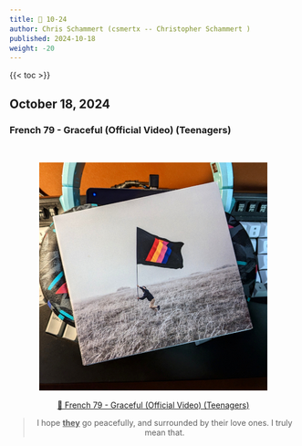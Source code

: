 ```yaml
---
title: 🎸 10-24
author: Chris Schammert (csmertx -- Christopher Schammert )
published: 2024-10-18
weight: -20
---
```


<!-- The content of this website was written by Christopher Schammert aka Chris Schammert -->

<!--more-->

{{< toc >}}

## October 18, 2024
### French 79 - Graceful (Official Video) (Teenagers)

<br />
<div style="text-align: center;">

![albumimg](/Blog/music/images/french_79_teenagers_digipak.jpg "French 79 - Teenagers - Digipak")
<br />

[🔗 French 79 - Graceful (Official Video) (Teenagers)](https://www.youtube.com/watch?v=QoQvJiElC3U "YouTube \ French 79 - Graceful (Official Video) (Teenagers)")

> I hope <u><b>they</b></u> go peacefully, and surrounded by their love ones. I truly mean that.

</div>
<br />